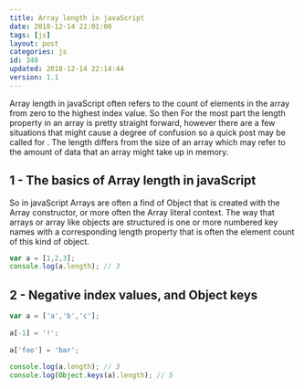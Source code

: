 ```yaml
---
title: Array length in javaScript
date: 2018-12-14 22:01:00
tags: [js]
layout: post
categories: js
id: 348
updated: 2018-12-14 22:14:44
version: 1.1
---
```


Array length in javaScript often refers to the count of elements in the array from zero to the highest index value. So then For the most part the length property in an array is pretty straight forward, however there are a few situations that might cause a degree of confusion so a quick post may be called for . The length differs from the size of an array which may refer to the amount of data that an array might take up in memory. 

<!-- more -->

## 1 - The basics of Array length in javaScript

So in javaScript Arrays are often a find of Object that is created with the Array constructor, or more often the Array literal context. The way that arrays or array like objects are structured is one or more numbered key names with a corresponding length property that is often the element count of this kind of object.

```js
var a = [1,2,3];
console.log(a.length); // 3
```

## 2 - Negative index values, and Object keys

```js
var a = ['a','b','c'];
 
a[-1] = '!';
 
a['foo'] = 'bar';
 
console.log(a.length); // 3
console.log(Object.keys(a).length); // 5
```

